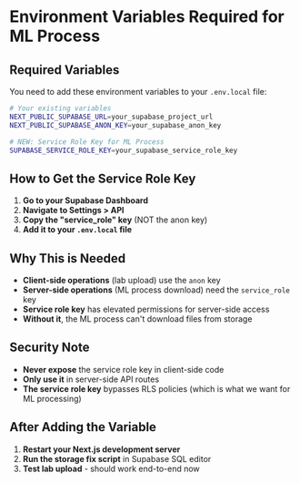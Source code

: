 # Environment Variables Required for ML Process

## Required Variables

You need to add these environment variables to your `.env.local` file:

```bash
# Your existing variables
NEXT_PUBLIC_SUPABASE_URL=your_supabase_project_url
NEXT_PUBLIC_SUPABASE_ANON_KEY=your_supabase_anon_key

# NEW: Service Role Key for ML Process
SUPABASE_SERVICE_ROLE_KEY=your_supabase_service_role_key
```

## How to Get the Service Role Key

1. **Go to your Supabase Dashboard**
2. **Navigate to Settings > API**
3. **Copy the "service_role" key** (NOT the anon key)
4. **Add it to your `.env.local` file**

## Why This is Needed

- **Client-side operations** (lab upload) use the `anon` key
- **Server-side operations** (ML process download) need the `service_role` key
- **Service role key** has elevated permissions for server-side access
- **Without it**, the ML process can't download files from storage

## Security Note

- **Never expose** the service role key in client-side code
- **Only use it** in server-side API routes
- **The service role key** bypasses RLS policies (which is what we want for ML processing)

## After Adding the Variable

1. **Restart your Next.js development server**
2. **Run the storage fix script** in Supabase SQL editor
3. **Test lab upload** - should work end-to-end now
